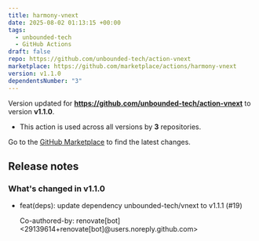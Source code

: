```yaml
---
title: harmony-vnext
date: 2025-08-02 01:13:15 +00:00
tags:
  - unbounded-tech
  - GitHub Actions
draft: false
repo: https://github.com/unbounded-tech/action-vnext
marketplace: https://github.com/marketplace/actions/harmony-vnext
version: v1.1.0
dependentsNumber: "3"
---
```



Version updated for **https://github.com/unbounded-tech/action-vnext** to version **v1.1.0**.
- This action is used across all versions by **3** repositories.

Go to the [GitHub Marketplace](https://github.com/marketplace/actions/harmony-vnext) to find the latest changes.

## Release notes

### What's changed in v1.1.0

* feat(deps): update dependency unbounded-tech/vnext to v1.1.1 (#19)

  Co-authored-by: renovate[bot] <29139614+renovate[bot]@users.noreply.github.com>

